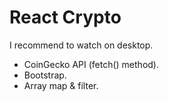 # React Crypto

I recommend to watch on desktop.


- CoinGecko API (fetch() method).
- Bootstrap.
- Array map & filter.